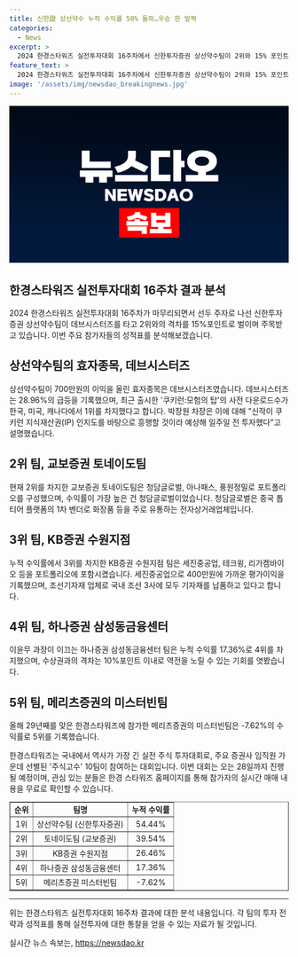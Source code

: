 ```yaml
---
title: 신한證 상선약수 누적 수익률 50% 돌파…우승 한 발짝
categories:
  - News
excerpt: >
  2024 한경스타워즈 실전투자대회 16주차에서 신한투자증권 상선약수팀이 2위와 15% 포인트의 수익률 격차를 벌려 54.44%의 누적 수익률을 기록하여 선두를 달리고 있다. 데브시스터즈 주식으로 상당한 수익을 올린 것으로 보아 미래 흥행 가정하고 투자 결정한 것이었으며, 국내외에서 흥행 중인 게임의 주식에 투자한 것으로 보여진다. 대회는 28일까지 진행되며, 선두를 유지하기 위한 노력이 계속되고 있다. (추가로 대회 참가자의 투자 상황은 한경 스타워즈 홈페이지에서 확인 가능)
feature_text: >
  2024 한경스타워즈 실전투자대회 16주차에서 신한투자증권 상선약수팀이 2위와 15% 포인트의 수익률 격차를 벌려 54.44%의 누적 수익률을 기록하여 선두를 달리고 있다. 데브시스터즈 주식으로 상당한 수익을 올린 것으로 보아 미래 흥행 가정하고 투자 결정한 것이었으며, 국내외에서 흥행 중인 게임의 주식에 투자한 것으로 보여진다. 대회는 28일까지 진행되며, 선두를 유지하기 위한 노력이 계속되고 있다. (추가로 대회 참가자의 투자 상황은 한경 스타워즈 홈페이지에서 확인 가능)
image: '/assets/img/newsdao_breakingnews.jpg'
---
```


<p><img src="/assets/img/newsdao_breakingnews.jpg" alt="pcversion 속보" /></p>

<h2 data-ke-size="size26">한경스타워즈 실전투자대회 16주차 결과 분석</h2>

<p data-ke-size="size16">2024 한경스타워즈 실전투자대회 16주차가 마무리되면서 선두 주자로 나선 신한투자증권 상선약수팀이 데브시스터즈를 타고 2위와의 격차를 15%포인트로 벌이며 주목받고 있습니다. 이번 주요 참가자들의 성적표를 분석해보겠습니다.</p>

<h2 data-ke-size="size24">상선약수팀의 효자종목, 데브시스터즈</h2>

<p data-ke-size="size16">상선약수팀이 700만원의 이익을 올린 효자종목은 데브시스터즈였습니다. 데브시스터즈는 28.96%의 급등을 기록했으며, 최근 출시한 '쿠키런:모험의 탑'의 사전 다운로드수가 한국, 미국, 캐나다에서 1위를 차지했다고 합니다. 박장원 차장은 이에 대해 "신작이 쿠키런 지식재산권(IP) 인지도를 바탕으로 흥행할 것이라 예상해 일주일 전 투자했다"고 설명했습니다.</p>

<h2 data-ke-size="size24">2위 팀, 교보증권 토네이도팀</h2>

<p data-ke-size="size16">현재 2위를 차지한 교보증권 토네이도팀은 청담글로벌, 아나패스, 풍원정밀로 포트폴리오를 구성했으며, 수익률이 가장 높은 건 청담글로벌이었습니다. 청담글로벌은 중국 톱티어 플랫폼의 1차 벤더로 화장품 등을 주로 유통하는 전자상거래업체입니다.</p>

<h2 data-ke-size="size24">3위 팀, KB증권 수원지점</h2>

<p data-ke-size="size16">누적 수익률에서 3위를 차지한 KB증권 수원지점 팀은 세진중공업, 테크윙, 리가켐바이오 등을 포트폴리오에 포함시켰습니다. 세진중공업으로 400만원에 가까운 평가이익을 기록했으며, 조선기자재 업체로 국내 조선 3사에 모두 기자재를 납품하고 있다고 합니다.</p>

<h2 data-ke-size="size24">4위 팀, 하나증권 삼성동금융센터</h2>

<p data-ke-size="size16">이윤무 과장이 이끄는 하나증권 삼성동금융센터 팀은 누적 수익률 17.36%로 4위를 차지했으며, 수상권과의 격차는 10%포인트 이내로 역전을 노릴 수 있는 기회를 엿봤습니다.</p>

<h2 data-ke-size="size24">5위 팀, 메리츠증권의 미스터빈팀</h2>

<p data-ke-size="size16">올해 29년째를 맞은 한경스타워즈에 참가한 메리츠증권의 미스터빈팀은 -7.62%의 수익률로 5위를 기록했습니다.</p>

<p data-ke-size="size16">한경스타워즈는 국내에서 역사가 가장 긴 실전 주식 투자대회로, 주요 증권사 임직원 가운데 선별된 '주식고수' 10팀이 참여하는 대회입니다. 이번 대회는 오는 28일까지 진행될 예정이며, 관심 있는 분들은 한경 스타워즈 홈페이지를 통해 참가자의 실시간 매매 내용을 무료로 확인할 수 있습니다.</p>

<table border="1">
<tbody>
<tr>
<td style="text-align: center; height: 17px;"><b>순위</b></td>
<td style="text-align: center; height: 17px;"><b>팀명</b></td>
<td style="text-align: center; height: 17px;"><b>누적 수익률</b></td>
</tr>
<tr>
<td style="text-align: center; height: 17px;">1위</td>
<td style="text-align: center; height: 17px;">상선약수팀 (신한투자증권)</td>
<td style="text-align: center; height: 17px;">54.44%</td>
</tr>
<tr>
<td style="text-align: center; height: 17px;">2위</td>
<td style="text-align: center; height: 17px;">토네이도팀 (교보증권)</td>
<td style="text-align: center; height: 17px;">39.54%</td>
</tr>
<tr>
<td style="text-align: center; height: 17px;">3위</td>
<td style="text-align: center; height: 17px;">KB증권 수원지점</td>
<td style="text-align: center; height: 17px;">26.46%</td>
</tr>
<tr>
<td style="text-align: center; height: 17px;">4위</td>
<td style="text-align: center; height: 17px;">하나증권 삼성동금융센터</td>
<td style="text-align: center; height: 17px;">17.36%</td>
</tr>
<tr>
<td style="text-align: center; height: 17px;">5위</td>
<td style="text-align: center; height: 17px;">메리츠증권 미스터빈팀</td>
<td style="text-align: center; height: 17px;">-7.62%</td>
</tr>
</tbody>
</table>

<hr>

<p data-ke-size="size16">위는 한경스타워즈 실전투자대회 16주차 결과에 대한 분석 내용입니다. 각 팀의 투자 전략과 성적표를 통해 실전투자에 대한 통찰을 얻을 수 있는 자료가 될 것입니다.</p>
실시간 뉴스 속보는, <a href="https://newsdao.kr" rel="dofollow">https://newsdao.kr</a>


